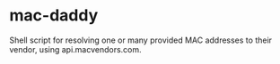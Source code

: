 # mac-daddy
Shell script for resolving one or many provided MAC addresses to their vendor, using api.macvendors.com.
